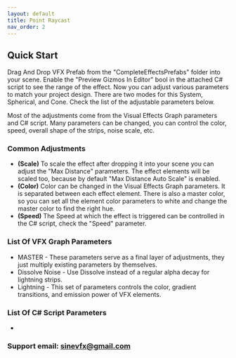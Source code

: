 ```yaml
---
layout: default
title: Point Raycast
nav_order: 2
---
```


## Quick Start

Drag And Drop VFX Prefab from the "CompleteEffectsPrefabs" folder into your scene. Enable the "Preview Gizmos In Editor" bool in the attached C# script to see the range of the effect. Now you can adjust various parameters to match your project design. There are two modes for this System, Spherical, and Cone. Check the list of the adjustable parameters below.

Most of the adjustments come from the Visual Effects Graph parameters and C# script. Many parameters can be changed, you can control the color, speed, overall shape of the strips, noise scale, etc.

### Common Adjustments

* **(Scale)** To scale the effect after dropping it into your scene you can adjust the "Max Distance" parameters. The effect elements will be scaled too, because by default "Max Distance Auto Scale" is enabled.
* **(Color)** Color can be changed in the Visual Effects Graph parameters. It is separated between each effect element. There is also a master color, so you can set all the element color parameters to white and change the master color to find the right hue.
* **(Speed)** The Speed at which the effect is triggered can be controlled in the C# script, check the "Speed" parameter.

### List Of VFX Graph Parameters

* MASTER -  These parameters serve as a final layer of adjustments, they just multiply existing parameters by themselves.
* Dissolve Noise - Use Dissolve instead of a regular alpha decay for lightning strips.
* Lightning - This set of parameters controls the color, gradient transitions, and emission power of VFX elements.

### List Of C# Script Parameters

* 



### Support email: sinevfx@gmail.com
